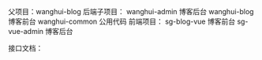 父项目：wanghui-blog
后端子项目：
    wanghui-admin 博客后台 
    wanghui-blog 博客前台 
    wanghui-common 公用代码
前端项目：
    sg-blog-vue 博客前台
    sg-vue-admin 博客后台

接口文档：
    
